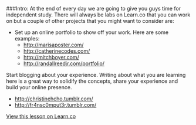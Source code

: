 ###Intro:
At the end of every day we are going to give you guys time for independent study. There will always be labs on Learn.co that you can work on but a couple of other projects that you might want to consider are:

+ Set up an online portfolio to show off your work. Here are some examples:
  * http://marisaposter.com/ 
  * http://catherinecodes.com/  
  * http://mitchboyer.com/ 
  * http://randallreedjr.com/portfolio/ 

Start blogging about your experience. Writing about what you are learning here is a great way to solidify the concepts, share your experience and build your online presence.
  * http://christinehcho.tumblr.com/ 
  * http://fr4nsc0mput3r.tumblr.com/



<a href='https://learn.co/lessons/hs-intro-web-design-teachers-guide-independent-study' data-visibility='hidden'>View this lesson on Learn.co</a>
